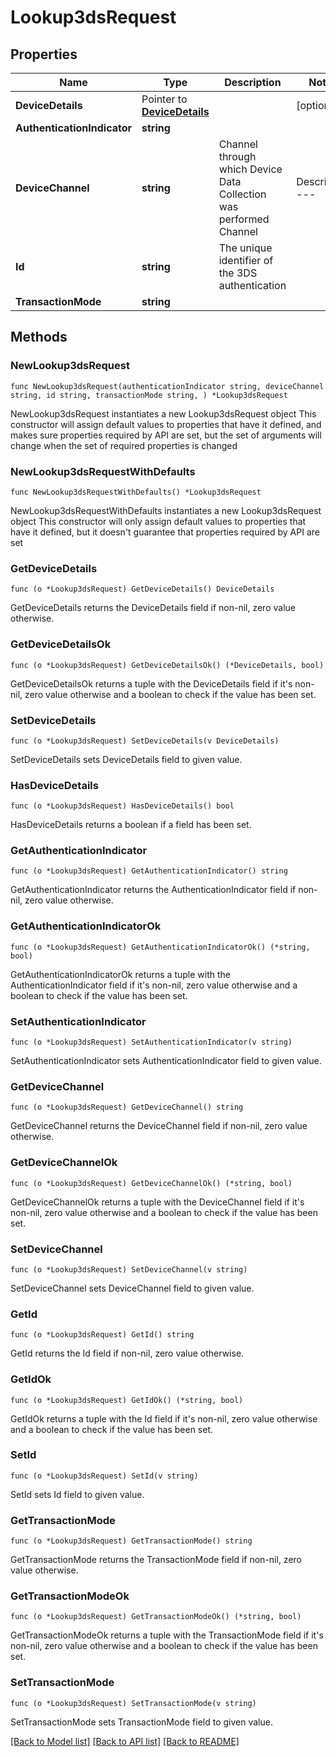 # Lookup3dsRequest

## Properties

Name | Type | Description | Notes
------------ | ------------- | ------------- | -------------
**DeviceDetails** | Pointer to [**DeviceDetails**](DeviceDetails.md) |  | [optional] 
**AuthenticationIndicator** | **string** |  | 
**DeviceChannel** | **string** | Channel through which Device Data Collection was performed  Channel | Description --- | --- &#x60;BROWSER&#x60; | Internet browser &#x60;SDK&#x60; | Mobile app  | 
**Id** | **string** | The unique identifier of the 3DS authentication | 
**TransactionMode** | **string** |  | 

## Methods

### NewLookup3dsRequest

`func NewLookup3dsRequest(authenticationIndicator string, deviceChannel string, id string, transactionMode string, ) *Lookup3dsRequest`

NewLookup3dsRequest instantiates a new Lookup3dsRequest object
This constructor will assign default values to properties that have it defined,
and makes sure properties required by API are set, but the set of arguments
will change when the set of required properties is changed

### NewLookup3dsRequestWithDefaults

`func NewLookup3dsRequestWithDefaults() *Lookup3dsRequest`

NewLookup3dsRequestWithDefaults instantiates a new Lookup3dsRequest object
This constructor will only assign default values to properties that have it defined,
but it doesn't guarantee that properties required by API are set

### GetDeviceDetails

`func (o *Lookup3dsRequest) GetDeviceDetails() DeviceDetails`

GetDeviceDetails returns the DeviceDetails field if non-nil, zero value otherwise.

### GetDeviceDetailsOk

`func (o *Lookup3dsRequest) GetDeviceDetailsOk() (*DeviceDetails, bool)`

GetDeviceDetailsOk returns a tuple with the DeviceDetails field if it's non-nil, zero value otherwise
and a boolean to check if the value has been set.

### SetDeviceDetails

`func (o *Lookup3dsRequest) SetDeviceDetails(v DeviceDetails)`

SetDeviceDetails sets DeviceDetails field to given value.

### HasDeviceDetails

`func (o *Lookup3dsRequest) HasDeviceDetails() bool`

HasDeviceDetails returns a boolean if a field has been set.

### GetAuthenticationIndicator

`func (o *Lookup3dsRequest) GetAuthenticationIndicator() string`

GetAuthenticationIndicator returns the AuthenticationIndicator field if non-nil, zero value otherwise.

### GetAuthenticationIndicatorOk

`func (o *Lookup3dsRequest) GetAuthenticationIndicatorOk() (*string, bool)`

GetAuthenticationIndicatorOk returns a tuple with the AuthenticationIndicator field if it's non-nil, zero value otherwise
and a boolean to check if the value has been set.

### SetAuthenticationIndicator

`func (o *Lookup3dsRequest) SetAuthenticationIndicator(v string)`

SetAuthenticationIndicator sets AuthenticationIndicator field to given value.


### GetDeviceChannel

`func (o *Lookup3dsRequest) GetDeviceChannel() string`

GetDeviceChannel returns the DeviceChannel field if non-nil, zero value otherwise.

### GetDeviceChannelOk

`func (o *Lookup3dsRequest) GetDeviceChannelOk() (*string, bool)`

GetDeviceChannelOk returns a tuple with the DeviceChannel field if it's non-nil, zero value otherwise
and a boolean to check if the value has been set.

### SetDeviceChannel

`func (o *Lookup3dsRequest) SetDeviceChannel(v string)`

SetDeviceChannel sets DeviceChannel field to given value.


### GetId

`func (o *Lookup3dsRequest) GetId() string`

GetId returns the Id field if non-nil, zero value otherwise.

### GetIdOk

`func (o *Lookup3dsRequest) GetIdOk() (*string, bool)`

GetIdOk returns a tuple with the Id field if it's non-nil, zero value otherwise
and a boolean to check if the value has been set.

### SetId

`func (o *Lookup3dsRequest) SetId(v string)`

SetId sets Id field to given value.


### GetTransactionMode

`func (o *Lookup3dsRequest) GetTransactionMode() string`

GetTransactionMode returns the TransactionMode field if non-nil, zero value otherwise.

### GetTransactionModeOk

`func (o *Lookup3dsRequest) GetTransactionModeOk() (*string, bool)`

GetTransactionModeOk returns a tuple with the TransactionMode field if it's non-nil, zero value otherwise
and a boolean to check if the value has been set.

### SetTransactionMode

`func (o *Lookup3dsRequest) SetTransactionMode(v string)`

SetTransactionMode sets TransactionMode field to given value.



[[Back to Model list]](../README.md#documentation-for-models) [[Back to API list]](../README.md#documentation-for-api-endpoints) [[Back to README]](../README.md)


